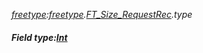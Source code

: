 _[freetype](../../modules/freetype/freetype-module.md):[freetype](../../modules/freetype/freetype-module.md).[FT\_Size\_RequestRec](../../modules/freetype/freetype-ft_size_requestrec.md).type_
##### Field type:[Int](../../modules/wonkey/wonkey-types-int.md)
